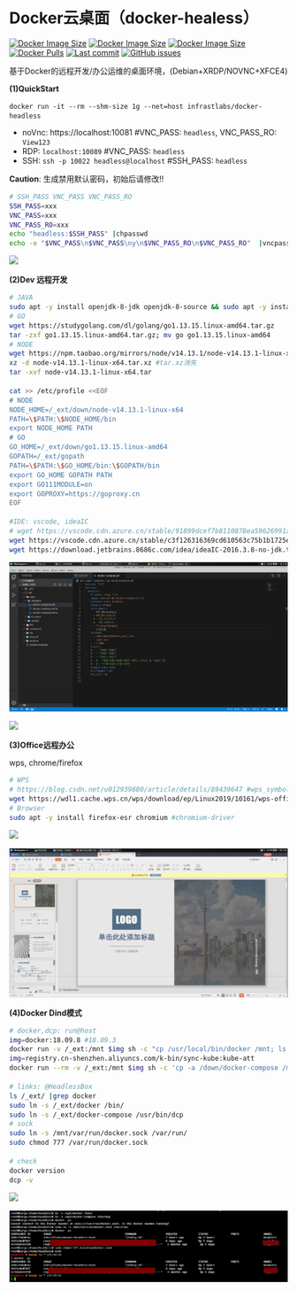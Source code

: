 # Docker云桌面（docker-healess）

[![Docker Image Size](https://img.shields.io/docker/image-size/infrastlabs/docker-headless/slim)](https://hub.docker.com/r/infrastlabs/docker-headless/tags)
[![Docker Image Size](https://img.shields.io/docker/image-size/infrastlabs/docker-headless/latest)](https://hub.docker.com/r/infrastlabs/docker-headless/tags)
[![Docker Image Size](https://img.shields.io/docker/image-size/infrastlabs/docker-headless/full)](https://hub.docker.com/r/infrastlabs/docker-headless/tags)
[![Docker Pulls](https://img.shields.io/docker/pulls/infrastlabs/docker-headless.svg)](https://hub.docker.com/r/infrastlabs/docker-headless)
[![Last commit](https://img.shields.io/github/last-commit/infrastlabs/docker-headless.svg)](https://www.github.com/infrastlabs/docker-headless)
[![GitHub issues](https://img.shields.io/github/issues/infrastlabs/docker-headless.svg)](https://www.github.com/infrastlabs/docker-headless/issues)

基于Docker的远程开发/办公运维的桌面环境，(Debian+XRDP/NOVNC+XFCE4)

**(1)QuickStart**

`docker run -it --rm --shm-size 1g --net=host infrastlabs/docker-headless`

- noVnc: https://localhost:10081 #VNC_PASS: `headless`, VNC_PASS_RO: `View123`
- RDP: `localhost:10089` #VNC_PASS: `headless`
- SSH: `ssh -p 10022 headless@localhost` #SSH_PASS: `headless`

**Caution**: 生成禁用默认密码，初始后请修改!!

```bash
# SSH_PASS VNC_PASS VNC_PASS_RO
SSH_PASS=xxx
VNC_PASS=xxx
VNC_PASS_RO=xxx
echo "headless:$SSH_PASS" |chpasswd
echo -e "$VNC_PASS\n$VNC_PASS\ny\n$VNC_PASS_RO\n$VNC_PASS_RO"  |vncpasswd /etc/xrdp/vnc_pass; chmod 644 /etc/xrdp/vnc_pass
```

![](https://gitee.com/infrastlabs/docker-headless/raw/dev/docs/res/01rdp-double-screen.png)

**(2)Dev 远程开发**

```bash
# JAVA
sudo apt -y install openjdk-8-jdk openjdk-8-source && sudo apt -y install maven 
# GO
wget https://studygolang.com/dl/golang/go1.13.15.linux-amd64.tar.gz
tar -zxf go1.13.15.linux-amd64.tar.gz; mv go go1.13.15.linux-amd64
# NODE
wget https://npm.taobao.org/mirrors/node/v14.13.1/node-v14.13.1-linux-x64.tar.xz
xz -d node-v14.13.1-linux-x64.tar.xz #tar.xz消失
tar -xvf node-v14.13.1-linux-x64.tar

cat >> /etc/profile <<EOF
# NODE
NODE_HOME=/_ext/down/node-v14.13.1-linux-x64
PATH=\$PATH:\$NODE_HOME/bin
export NODE_HOME PATH
# GO
GO_HOME=/_ext/down/go1.13.15.linux-amd64
GOPATH=/_ext/gopath
PATH=\$PATH:\$GO_HOME/bin:\$GOPATH/bin
export GO_HOME GOPATH PATH
export GO111MODULE=on
export GOPROXY=https://goproxy.cn
EOF

#IDE: vscode, ideaIC
# wget https://vscode.cdn.azure.cn/stable/91899dcef7b8110878ea59626991a18c8a6a1b3e/code_1.47.3-1595520028_amd64.deb
wget https://vscode.cdn.azure.cn/stable/c3f126316369cd610563c75b1b1725e0679adfb3/code_1.58.2-1626302803_amd64.deb
wget https://download.jetbrains.8686c.com/idea/ideaIC-2016.3.8-no-jdk.tar.gz
```

![](docs/res/02/ide2-vscode.png)

![](docs/res/02/ide1-idea.png2)

**(3)Office远程办公**

wps, chrome/firefox

```bash
# WPS
# https://blog.csdn.net/u012939880/article/details/89439647 #wps_symbol_fonts.zip
wget https://wdl1.cache.wps.cn/wps/download/ep/Linux2019/10161/wps-office_11.1.0.10161_amd64.deb
# Browser
sudo apt -y install firefox-esr chromium #chromium-driver
```

![](docs/res/02/apps-browsers.jpg2)

![](docs/res/02/apps-office-wps.jpg)


**(4)Docker Dind模式**

```bash
# docker,dcp: run@host
img=docker:18.09.8 #18.09.3
docker run -v /_ext:/mnt $img sh -c "cp /usr/local/bin/docker /mnt; ls -lh /mnt |grep docker"
img=registry.cn-shenzhen.aliyuncs.com/k-bin/sync-kube:kube-att
docker run --rm -v /_ext:/mnt $img sh -c 'cp -a /down/docker-compose /mnt/; ls -lh /mnt |grep docker'

# links: @HeadlessBox
ls /_ext/ |grep docker
sudo ln -s /_ext/docker /bin/
sudo ln -s /_ext/docker-compose /usr/bin/dcp
# sock
sudo ln -s /mnt/var/run/docker.sock /var/run/
sudo chmod 777 /var/run/docker.sock

# check
docker version
dcp -v
```

![](docs/res/02/dind1-hostDown.png2)

![](docs/res/02/dind2-headlessLinks.png)
